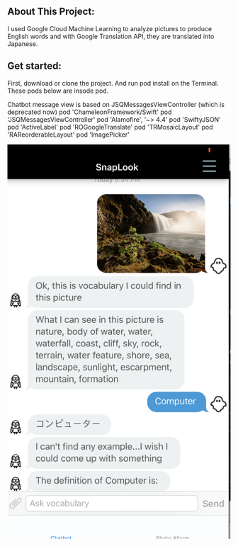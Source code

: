 ## About This Project: 

I used Google Cloud Machine Learning to analyze pictures to produce English words and with Google Translation API, they are translated into Japanese. 

## Get started:

First, download or clone the project. And run pod install on the Terminal.
These pods below are insode pod. 

Chatbot message view is based on JSQMessagesViewController (which is deprecated now)
pod 'ChameleonFramework/Swift'
pod 'JSQMessagesViewController'
pod 'Alamofire', '~> 4.4'
pod 'SwiftyJSON'
pod 'ActiveLabel'
pod 'ROGoogleTranslate'
pod 'TRMosaicLayout'
pod 'RAReorderableLayout'
pod 'ImagePicker'

![alt text](https://github.com/ryhy122/chatbot/blob/master/screenshot.png)
